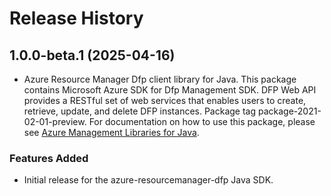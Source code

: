 # Release History

## 1.0.0-beta.1 (2025-04-16)

- Azure Resource Manager Dfp client library for Java. This package contains Microsoft Azure SDK for Dfp Management SDK. DFP Web API provides a RESTful set of web services that enables users to create, retrieve, update, and delete DFP instances. Package tag package-2021-02-01-preview. For documentation on how to use this package, please see [Azure Management Libraries for Java](https://aka.ms/azsdk/java/mgmt).
### Features Added

- Initial release for the azure-resourcemanager-dfp Java SDK.
